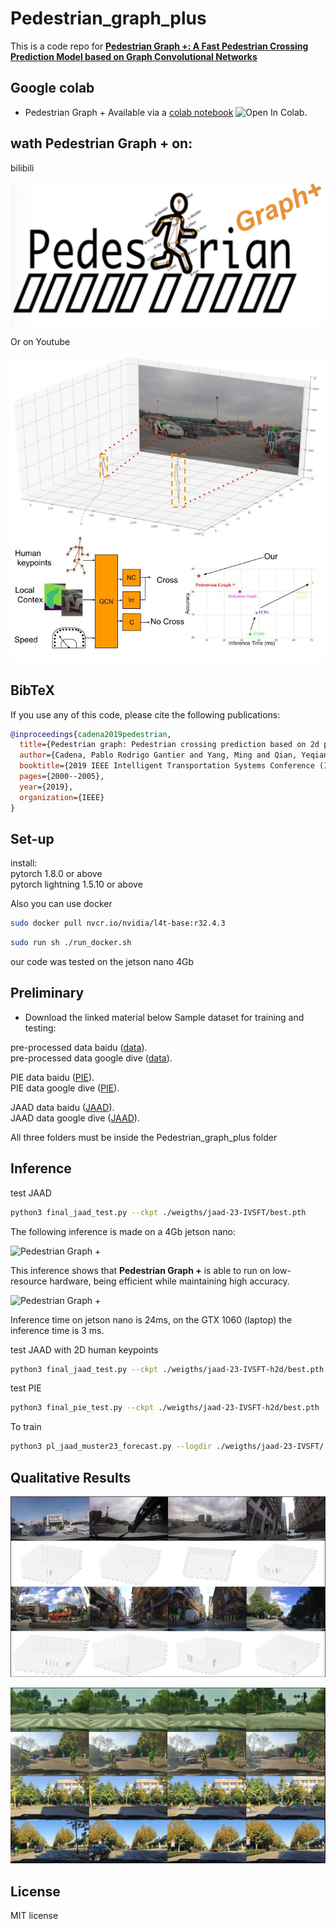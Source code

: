 # Pedestrian_graph_plus
This is a code repo for **[Pedestrian Graph +: A Fast Pedestrian Crossing Prediction Model based on Graph Convolutional Networks]()**<br>


## Google colab
- Pedestrian Graph + Available via a [colab notebook](https://github.com/RodrigoGantier/Pedestrian_graph_plus/blob/main/Pedestrian_graph_plus.ipynb) ![Open In Colab](https://colab.research.google.com/assets/colab-badge.svg).


## wath Pedestrian Graph + on:

bilibili <br>

[![peaton](https://github.com/RodrigoGantier/Pedestrian_graph_plus/blob/main/docker/peaton.png)](https://www.bilibili.com/video/BV1JB4y117Ho/)<br>

Or on Youtube <br>

[![3d_ped](https://github.com/RodrigoGantier/Pedestrian_graph_plus/blob/main/docker/new_3d_ped.jpg)](https://www.youtube.com/watch?v=BZxf53VdyjU)<br>


## BibTeX
If you use any of this code, please cite the following publications:<br>

```bibtex
@inproceedings{cadena2019pedestrian,
  title={Pedestrian graph: Pedestrian crossing prediction based on 2d pose estimation and graph convolutional networks},
  author={Cadena, Pablo Rodrigo Gantier and Yang, Ming and Qian, Yeqiang and Wang, Chunxiang},
  booktitle={2019 IEEE Intelligent Transportation Systems Conference (ITSC)},
  pages={2000--2005},
  year={2019},
  organization={IEEE}
}
```
## Set-up
install:<br>
pytorch 1.8.0 or above <br>
pytorch lightning 1.5.10 or above <br>

Also you can use docker
```bash
sudo docker pull nvcr.io/nvidia/l4t-base:r32.4.3
```

```bash
sudo run sh ./run_docker.sh
```

our code was tested on the jetson nano 4Gb


## Preliminary
- Download the linked material below
Sample dataset for training and testing: <br>


pre-processed data baidu ([data](https://pan.baidu.com/s/1GiBAR2voRvk15nI2wsKnUQ?pwd=1234)).<br>
pre-processed data google dive ([data](https://drive.google.com/drive/folders/1I9TUDa7FpTrgSrf7_pivlB1O_pJ3U3u9?usp=sharing)).<br>

PIE data baidu ([PIE](https://pan.baidu.com/s/1zKmftUUa96QXMnmOdc24Og?pwd=1234)).<br>
PIE data google dive ([PIE](https://drive.google.com/drive/folders/1PNhyuiAhutkSg8xnc2uXvulm9P_b9De2?usp=sharing)).<br>

JAAD data baidu ([JAAD](https://pan.baidu.com/s/1EgOjuYXQuaSqr8m0jDdkUA?pwd=1234)).<br>
JAAD data google dive ([JAAD](https://drive.google.com/drive/folders/1HWAimRzwlvNBpUucULBb8BfCGht8R4dX?usp=sharing)).<br>

All three folders must be inside the Pedestrian_graph_plus folder <br>

## Inference
test JAAD
```bash
python3 final_jaad_test.py --ckpt ./weigths/jaad-23-IVSFT/best.pth
```
The following inference is made on a 4Gb jetson nano: <br>


![Pedestrian Graph +](https://github.com/RodrigoGantier/Pedestrian_graph_plus/blob/main/docker/jetson_nano.gif)<br>

This inference shows that **Pedestrian Graph +** is able to run on low-resource hardware, being efficient while maintaining high accuracy.<br>

![Pedestrian Graph +](https://github.com/RodrigoGantier/Pedestrian_graph_plus/blob/main/docker/gtx1060.gif)<br>

Inference time on jetson nano is 24ms, on the GTX 1060 (laptop) the inference time is 3 ms.<br>
 
test JAAD with 2D human keypoints
```bash
python3 final_jaad_test.py --ckpt ./weigths/jaad-23-IVSFT-h2d/best.pth
```
test PIE
```bash
python3 final_pie_test.py --ckpt ./weigths/jaad-23-IVSFT-h2d/best.pth
```

To train 
```bash
python3 pl_jaad_muster23_forecast.py --logdir ./weigths/jaad-23-IVSFT/
```


## Qualitative Results

![3D_estimation](https://github.com/RodrigoGantier/Pedestrian_graph_plus/blob/main/docker/3D_estimation.png)<br>

![alpha_ped](https://github.com/RodrigoGantier/Pedestrian_graph_plus/blob/main/docker/alpha_ped.png)<br>

## License

MIT license
